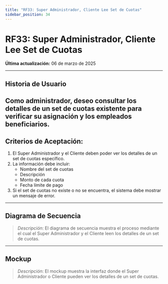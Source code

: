 ```yaml
---
title: "RF33: Super Administrador, Cliente Lee Set de Cuotas"  
sidebar_position: 34
---
```


# RF33: Super Administrador, Cliente Lee Set de Cuotas  

**Última actualización:** 06 de marzo de 2025  

---

## Historia de Usuario  
Como administrador, deseo consultar los detalles de un set de cuotas existente para verificar su asignación y los empleados beneficiarios.
---

## **Criterios de Aceptación:**  

1. El Super Administrador y el Cliente deben poder ver los detalles de un set de cuotas específico.  
2. La información debe incluir:  
   - Nombre del set de cuotas  
   - Descripción  
   - Monto de cada cuota  
   - Fecha límite de pago  
3. Si el set de cuotas no existe o no se encuentra, el sistema debe mostrar un mensaje de error.  

---

## **Diagrama de Secuencia**  

> *Descripción*: El diagrama de secuencia muestra el proceso mediante el cual el Super Administrador y el Cliente leen los detalles de un set de cuotas.  

---

## **Mockup**  

> *Descripción*: El mockup muestra la interfaz donde el Super Administrador o Cliente pueden ver los detalles de un set de cuotas.  
